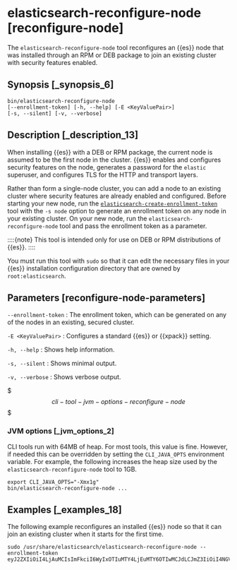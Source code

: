 # elasticsearch-reconfigure-node [reconfigure-node]

The `elasticsearch-reconfigure-node` tool reconfigures an {{es}} node that was installed through an RPM or DEB package to join an existing cluster with security features enabled.


## Synopsis [_synopsis_6] 

```shell
bin/elasticsearch-reconfigure-node
[--enrollment-token] [-h, --help] [-E <KeyValuePair>]
[-s, --silent] [-v, --verbose]
```


## Description [_description_13] 

When installing {{es}} with a DEB or RPM package, the current node is assumed to be the first node in the cluster. {{es}} enables and configures security features on the node, generates a password for the `elastic` superuser, and configures TLS for the HTTP and transport layers.

Rather than form a single-node cluster, you can add a node to an existing cluster where security features are already enabled and configured. Before starting your new node, run the [`elasticsearch-create-enrollment-token`](create-enrollment-token.md) tool with the `-s node` option to generate an enrollment token on any node in your existing cluster. On your new node, run the `elasticsearch-reconfigure-node` tool and pass the enrollment token as a parameter.

::::{note} 
This tool is intended only for use on DEB or RPM distributions of {{es}}.
::::


You must run this tool with `sudo` so that it can edit the necessary files in your {{es}} installation configuration directory that are owned by `root:elasticsearch`.


## Parameters [reconfigure-node-parameters] 

`--enrollment-token`
:   The enrollment token, which can be generated on any of the nodes in an existing, secured cluster.

`-E <KeyValuePair>`
:   Configures a standard {{es}} or {{xpack}} setting.

`-h, --help`
:   Shows help information.

`-s, --silent`
:   Shows minimal output.

`-v, --verbose`
:   Shows verbose output.

$$$cli-tool-jvm-options-reconfigure-node$$$


### JVM options [_jvm_options_2] 

CLI tools run with 64MB of heap. For most tools, this value is fine. However, if needed this can be overridden by setting the `CLI_JAVA_OPTS` environment variable. For example, the following increases the heap size used by the `elasticsearch-reconfigure-node` tool to 1GB.

```shell
export CLI_JAVA_OPTS="-Xmx1g"
bin/elasticsearch-reconfigure-node ...
```


## Examples [_examples_18] 

The following example reconfigures an installed {{es}} node so that it can join an existing cluster when it starts for the first time.

```shell
sudo /usr/share/elasticsearch/elasticsearch-reconfigure-node --enrollment-token eyJ2ZXIiOiI4LjAuMCIsImFkciI6WyIxOTIuMTY4LjEuMTY6OTIwMCJdLCJmZ3IiOiI4NGVhYzkyMzAyMWQ1MjcyMmQxNTFhMTQwZmM2ODI5NmE5OWNiNmU0OGVhZjYwYWMxYzljM2I3ZDJjOTg2YTk3Iiwia2V5IjoiUy0yUjFINEJrNlFTMkNEY1dVV1g6QS0wSmJxM3hTRy1haWxoQTdPWVduZyJ9
```

